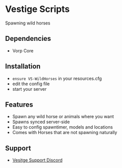 # Vestige Scripts

Spawning wild horses

## Dependencies
- Vorp Core


## Installation
- `ensure VS-WildHorses` in your resources.cfg
- edit the config file
- start your server 

## Features
- Spawn any wild horse or animals where you want 
- Spawns synced server-side
- Easy to config spawntimer, models and locations
- Comes with Horses that are not spawning naturally


## Support 
- [Vesitge Support Discord](https://discord.gg/vestigeservices)
